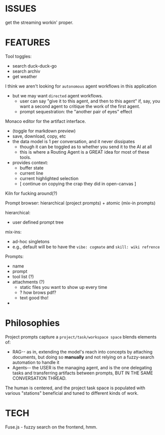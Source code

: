 
# ISSUES

get the streaming workin' proper.


# FEATURES

Tool toggles:
- search duck-duck-go
- search archiv
- get weather

I think we aren't looking for `autonomous` agent workflows in this application
- but we may want `directed` agent workflows.
  - user can say "give it to this agent, and then to this agent" if, say, you want a second agent to critique the work of the first agent. 
  - prompt sequestration: the "another pair of eyes" effect 


Monaco editor for the artifact interface.
- (toggle for markdown preview)
- save, download, copy, etc
- the data model is 1 per conversation, and it never dissipates 
	- though it can be toggled as to whether you send it to the AI at all
	- this is where a Routing Agent is a GREAT idea for most of these tools.
- provides context: 
  - buffer state
  - current line
  - current highlighted selection
  - [ continue on copying the crap they did in open-canvas ]


Kiln for fucking around(?)

Prompt browser: hierarchical (project prompts) + atomic (mix-in prompts)

hierarchical:
- user defined prompt tree

mix-ins: 
- ad-hoc singletons
- e.g., default will be to have the `vibe: cogmate` and `skill: wiki refrence`


Prompts: 
- name
- prompt
- tool list (?)
- attachments (?)
  - static files you want to show up every time
  - ? how brows pdf?
  - text good tho!
- 




# Philosophies

Project prompts capture a `project/task/workspace space`
blends elements of:
- RAG-- as in, extending the model's reach into concepts by attaching documents, but doing so **manually** and not relying on a fuzzy-search automation to handle it
- Agents-- the USER is the managing agent, and is the one delegating tasks and transferring artifacts between prompts, BUT IN THE SAME CONVERSATION THREAD. 

The human is centered, and the project task space is populated with various "stations" beneficial and tuned to different kinds of work. 


# TECH

Fuse.js - fuzzy search on the frontend, hmm. 

